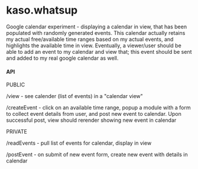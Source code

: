 # kaso.whatsup
Google calendar experiment - displaying a calendar in view, that has been populated with randomly generated events. This calendar actually retains my actual free/available time ranges based on my actual events, and highlights the available time in view. Eventually, a viewer/user should be able to add an event to my calendar and view that; this event should be sent and added to my real google calendar as well.

#### API
 PUBLIC
 
/view - see calender (list of events) in a "calendar view"

/createEvent - click on an available time range, popup a module with a form to collect event details from user, and post new event to calendar. Upon successful post, view should rerender showing new event in calendar

PRIVATE

/readEvents - pull list of events for calendar, display in view

/postEvent - on submit of new event form, create new event with details in calendar


